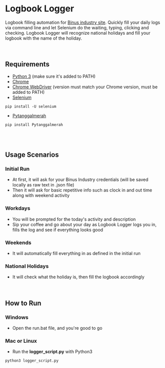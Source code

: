 Logbook Logger
=============
Logbook filling automation for [Binus industry site](https://industry.socs.binus.ac.id/learning-plan/). Quickly fill your daily logs via command line and let Selenium do the waiting, typing, clicking and checking. Logbook Logger will recognize national holidays and fill your logbook with the name of the holiday. 
<br /><br /><br />

## Requirements
- [Python 3](https://www.python.org/download/releases/3.0/) (make sure it's added to PATH)
- [Chrome](https://www.google.com/chrome/)
- [Chrome WebDriver](https://chromedriver.storage.googleapis.com/index.html) (version must match your Chrome version, must be added to PATH)
- [Selenium](https://pypi.org/project/selenium/)
```
pip install -U selenium
```
- [Pytanggalmerah](https://pypi.org/project/Pytanggalmerah/)
```
pip install Pytanggalmerah
```
<br /><br />

## Usage Scenarios
### Initial Run
- At first, it will ask for your Binus Industry credentials (will be saved locally as raw text in .json file)
- Then it will ask for basic repetitive info such as clock in and out time along with weekend activity
### Workdays
- You will be prompted for the today's activity and description
- Sip your coffee and go about your day as Logbook Logger logs you in, fills the log and see if everything looks good
### Weekends
- It will automatically fill everything in as defined in the initial run
### National Holidays
- It will check what the holiday is, then fill the logbook accordingly
<br /><br /><br />

## How to Run
### Windows
- Open the run.bat file, and you're good to go
### Mac or Linux
- Run the **logger_script.py** with Python3
```
python3 logger_script.py
```
